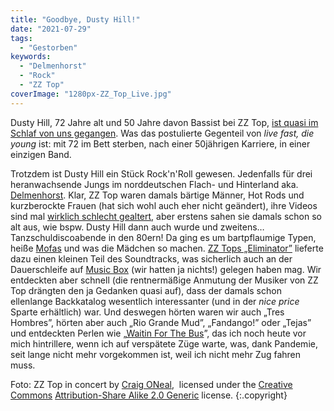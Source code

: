 ```yaml
---
title: "Goodbye, Dusty Hill!"
date: "2021-07-29"
tags:
  - "Gestorben"
keywords:
  - "Delmenhorst"
  - "Rock"
  - "ZZ Top"
coverImage: "1280px-ZZ_Top_Live.jpg"
---
```


Dusty Hill, 72 Jahre alt und 50 Jahre davon Bassist bei ZZ Top, [ist quasi im Schlaf von uns gegangen](https://variety.com/2021/music/news/zz-top-bassist-dusty-hill-dead-dies-1235029656/). Was das postulierte Gegenteil von _live fast, die young_ ist: mit 72 im Bett sterben, nach einer 50jährigen Karriere, in einer einzigen Band.

Trotzdem ist Dusty Hill ein Stück Rock'n'Roll gewesen. Jedenfalls für drei heranwachsende Jungs im norddeutschen Flach- und Hinterland aka. [Delmenhorst](https://couchblog.de/blog/2020/03/03/delmenhorst/). Klar, ZZ Top waren damals bärtige Männer, Hot Rods und kurzberockte Frauen (hat sich wohl auch eher nicht geändert), ihre Videos sind mal [wirklich schlecht gealtert](https://youtu.be/7wRHBLwpASw), aber erstens sahen sie damals schon so alt aus, wie bspw. Dusty Hill dann auch wurde und zweitens… Tanzschuldiscoabende in den 80ern! Da ging es um bartpflaumige Typen, heiße [Mofas](https://de.wikipedia.org/wiki/Batavus) und was die Mädchen so machen. [ZZ Tops „Eliminator”](https://www.discogs.com/de/ZZ-Top-Eliminator/master/48605) lieferte dazu einen kleinen Teil des Soundtracks, was sicherlich auch an der Dauerschleife auf [Music Box](https://de.wikipedia.org/wiki/Music_Box_(Fernsehsender)) (wir hatten ja nichts!) gelegen haben mag. Wir entdeckten aber schnell (die rentnermäßige Anmutung der Musiker von ZZ Top drängten den ja Gedanken quasi auf), dass der damals schon ellenlange Backkatalog wesentlich interessanter (und in der _nice price_ Sparte erhältlich) war. Und deswegen hörten waren wir auch „Tres Hombres”, hörten aber auch „Rio Grande Mud”, „Fandango!” oder „Tejas” und entdeckten Perlen wie „[Waitin For The Bus](https://youtu.be/0BLof0G2sSw)”, das ich noch heute vor mich hintrillere, wenn ich auf verspätete Züge warte, was, dank Pandemie, seit lange nicht mehr vorgekommen ist, weil ich nicht mehr Zug fahren muss.

Foto: ZZ Top in concert by [Craig ONeal](https://www.flickr.com/photos/36703550@N00),  licensed under the [Creative Commons](https://en.wikipedia.org/wiki/en:Creative_Commons) [Attribution-Share Alike 2.0 Generic](https://creativecommons.org/licenses/by-sa/2.0/deed.en) license. {:.copyright}
